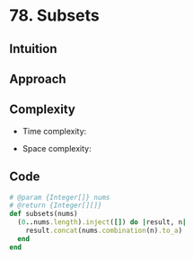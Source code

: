 # 78. Subsets

## Intuition

## Approach
<!-- Describe your approach to solving the problem. -->

## Complexity

- Time complexity:
<!-- Add your time complexity here, e.g. $$O(n)$$ -->

- Space complexity:
<!-- Add your space complexity here, e.g. $$O(n)$$ -->

## Code

```ruby
# @param {Integer[]} nums
# @return {Integer[][]}
def subsets(nums)
  (0..nums.length).inject([]) do |result, n|
    result.concat(nums.combination(n).to_a)
  end
end
```
